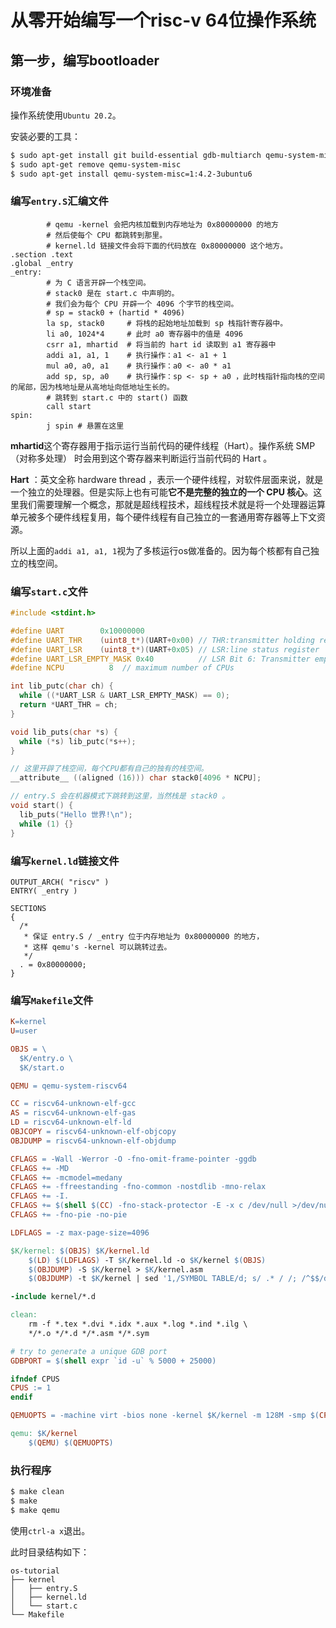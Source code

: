 # 从零开始编写一个risc-v 64位操作系统

## 第一步，编写bootloader

### 环境准备

操作系统使用`Ubuntu 20.2`。

安装必要的工具：

```bash
$ sudo apt-get install git build-essential gdb-multiarch qemu-system-misc gcc-riscv64-linux-gnu binutils-riscv64-linux-gnu
$ sudo apt-get remove qemu-system-misc
$ sudo apt-get install qemu-system-misc=1:4.2-3ubuntu6
```

### 编写`entry.S`汇编文件

```assembly
        # qemu -kernel 会把内核加载到内存地址为 0x80000000 的地方
        # 然后使每个 CPU 都跳转到那里。
        # kernel.ld 链接文件会将下面的代码放在 0x80000000 这个地方。
.section .text
.global _entry
_entry:
        # 为 C 语言开辟一个栈空间。
        # stack0 是在 start.c 中声明的。
        # 我们会为每个 CPU 开辟一个 4096 个字节的栈空间。
        # sp = stack0 + (hartid * 4096)
        la sp, stack0     # 将栈的起始地址加载到 sp 栈指针寄存器中。
        li a0, 1024*4     # 此时 a0 寄存器中的值是 4096
        csrr a1, mhartid  # 将当前的 hart id 读取到 a1 寄存器中
        addi a1, a1, 1    # 执行操作：a1 <- a1 + 1
        mul a0, a0, a1    # 执行操作：a0 <- a0 * a1
        add sp, sp, a0    # 执行操作：sp <- sp + a0 ，此时栈指针指向栈的空间的尾部，因为栈地址是从高地址向低地址生长的。
        # 跳转到 start.c 中的 start() 函数
        call start
spin:
        j spin # 悬置在这里
```

**mhartid**这个寄存器用于指示运行当前代码的硬件线程（Hart）。操作系统 SMP （对称多处理） 时会用到这个寄存器来判断运行当前代码的 Hart 。

**Hart** ：英文全称 hardware thread ，表示一个硬件线程，对软件层面来说，就是一个独立的处理器。但是实际上也有可能**它不是完整的独立的一个 CPU 核心**。这里我们需要理解一个概念，那就是超线程技术，超线程技术就是将一个处理器运算单元被多个硬件线程复用，每个硬件线程有自己独立的一套通用寄存器等上下文资源。

所以上面的`addi a1, a1, 1`视为了多核运行os做准备的。因为每个核都有自己独立的栈空间。

### 编写`start.c`文件

```c
#include <stdint.h>

#define UART        0x10000000
#define UART_THR    (uint8_t*)(UART+0x00) // THR:transmitter holding register
#define UART_LSR    (uint8_t*)(UART+0x05) // LSR:line status register
#define UART_LSR_EMPTY_MASK 0x40          // LSR Bit 6: Transmitter empty; both the THR and LSR are empty
#define NCPU          8  // maximum number of CPUs

int lib_putc(char ch) {
  while ((*UART_LSR & UART_LSR_EMPTY_MASK) == 0);
  return *UART_THR = ch;
}

void lib_puts(char *s) {
  while (*s) lib_putc(*s++);
}

// 这里开辟了栈空间，每个CPU都有自己的独有的栈空间。
__attribute__ ((aligned (16))) char stack0[4096 * NCPU];

// entry.S 会在机器模式下跳转到这里，当然栈是 stack0 。
void start() {
  lib_puts("Hello 世界!\n");
  while (1) {}
}
```

### 编写`kernel.ld`链接文件

```
OUTPUT_ARCH( "riscv" )
ENTRY( _entry )

SECTIONS
{
  /*
   * 保证 entry.S / _entry 位于内存地址为 0x80000000 的地方，
   * 这样 qemu's -kernel 可以跳转过去。
   */
  . = 0x80000000;
}
```

### 编写`Makefile`文件

```makefile
K=kernel
U=user

OBJS = \
  $K/entry.o \
  $K/start.o

QEMU = qemu-system-riscv64

CC = riscv64-unknown-elf-gcc
AS = riscv64-unknown-elf-gas
LD = riscv64-unknown-elf-ld
OBJCOPY = riscv64-unknown-elf-objcopy
OBJDUMP = riscv64-unknown-elf-objdump

CFLAGS = -Wall -Werror -O -fno-omit-frame-pointer -ggdb
CFLAGS += -MD
CFLAGS += -mcmodel=medany
CFLAGS += -ffreestanding -fno-common -nostdlib -mno-relax
CFLAGS += -I.
CFLAGS += $(shell $(CC) -fno-stack-protector -E -x c /dev/null >/dev/null 2>&1 && echo -fno-stack-protector)
CFLAGS += -fno-pie -no-pie

LDFLAGS = -z max-page-size=4096

$K/kernel: $(OBJS) $K/kernel.ld
	$(LD) $(LDFLAGS) -T $K/kernel.ld -o $K/kernel $(OBJS) 
	$(OBJDUMP) -S $K/kernel > $K/kernel.asm
	$(OBJDUMP) -t $K/kernel | sed '1,/SYMBOL TABLE/d; s/ .* / /; /^$$/d' > $K/kernel.sym

-include kernel/*.d

clean: 
	rm -f *.tex *.dvi *.idx *.aux *.log *.ind *.ilg \
	*/*.o */*.d */*.asm */*.sym

# try to generate a unique GDB port
GDBPORT = $(shell expr `id -u` % 5000 + 25000)

ifndef CPUS
CPUS := 1
endif

QEMUOPTS = -machine virt -bios none -kernel $K/kernel -m 128M -smp $(CPUS) -nographic

qemu: $K/kernel
	$(QEMU) $(QEMUOPTS)
```

### 执行程序

```bash
$ make clean
$ make
$ make qemu
```

使用`ctrl-a x`退出。

此时目录结构如下：

```
os-tutorial
├── kernel
│   ├── entry.S
│   ├── kernel.ld
│   └── start.c
└── Makefile
```
